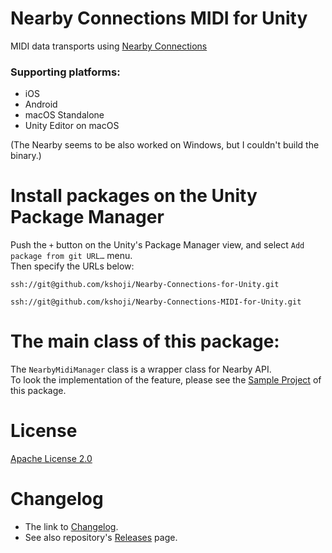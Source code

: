# Nearby Connections MIDI for Unity
MIDI data transports using [Nearby Connections](https://developers.google.com/nearby/connections/overview)

### Supporting platforms:
- iOS
- Android
- macOS Standalone
- Unity Editor on macOS

(The Nearby seems to be also worked on Windows, but I couldn't build the binary.)

# Install packages on the Unity Package Manager
Push the `+` button on the Unity's Package Manager view, and select `Add package from git URL…` menu.  
Then specify the URLs below:

```text
ssh://git@github.com/kshoji/Nearby-Connections-for-Unity.git
```
```text
ssh://git@github.com/kshoji/Nearby-Connections-MIDI-for-Unity.git
```

# The main class of this package:
The `NearbyMidiManager` class is a wrapper class for Nearby API.  
To look the implementation of the feature, please see the [Sample Project](https://github.com/kshoji/Nearby-Connections-MIDI-for-Unity/tree/main/Samples~/SampleProject) of this package.

# License
[Apache License 2.0](https://github.com/kshoji/Nearby-Connections-MIDI-for-Unity/tree/main/LICENSE)

# Changelog
- The link to [Changelog](https://github.com/kshoji/Nearby-Connections-MIDI-for-Unity/tree/main/CHANGELOG.md).
- See also repository's [Releases](https://github.com/kshoji/Nearby-Connections-MIDI-for-Unity/releases) page.
